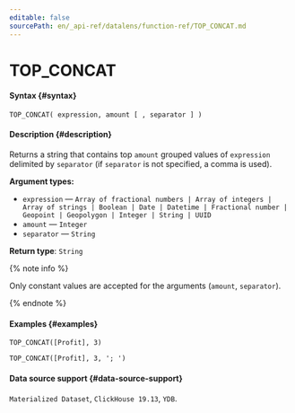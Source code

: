 ```yaml
---
editable: false
sourcePath: en/_api-ref/datalens/function-ref/TOP_CONCAT.md
---
```



# TOP_CONCAT



#### Syntax {#syntax}


```
TOP_CONCAT( expression, amount [ , separator ] )
```

#### Description {#description}
Returns a string that contains top `amount` grouped values of `expression` delimited by `separator` (if `separator` is not specified, a comma is used).

**Argument types:**
- `expression` — `Array of fractional numbers | Array of integers | Array of strings | Boolean | Date | Datetime | Fractional number | Geopoint | Geopolygon | Integer | String | UUID`
- `amount` — `Integer`
- `separator` — `String`


**Return type**: `String`

{% note info %}

Only constant values are accepted for the arguments (`amount`, `separator`).

{% endnote %}


#### Examples {#examples}

```
TOP_CONCAT([Profit], 3)
```

```
TOP_CONCAT([Profit], 3, '; ')
```


#### Data source support {#data-source-support}

`Materialized Dataset`, `ClickHouse 19.13`, `YDB`.

